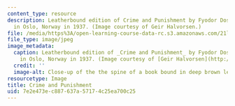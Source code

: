 ```yaml
---
content_type: resource
description: Leatherbound edition of Crime and Punishment by Fyodor Dostoyevsky, published
  in Oslo, Norway in 1937. (Image courtesy of Geir Halvorsen.)
file: /media/https%3A/open-learning-course-data-rc.s3.amazonaws.com/21l-003-2-reading-fiction-spring-2007/7e2e473ec887637a57174c25ea700c25_21l-003-2s07.jpg
file_type: image/jpeg
image_metadata:
  caption: Leatherbound edition of _Crime and Punishment_ by Fyodor Dostoyevsky, published
    in Oslo, Norway in 1937. (Image courtesy of [Geir Halvorsen](http://www.flickr.com/photos/damiel/).)
  credit: ''
  image-alt: Close-up of the the spine of a book bound in deep brown leather.
resourcetype: Image
title: Crime and Punishment
uid: 7e2e473e-c887-637a-5717-4c25ea700c25
---
```


